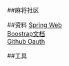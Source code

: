 ##麻将社区

##资料
[Spring Web](https://spring.io/guides/gs/serving-web-content/)  
[Boostrap文档](https://v3.bootcss.com/getting-started/#template)  
[Github Oauth](https://docs.github.com/en/developers/apps/building-oauth-apps/creating-an-oauth-app)


##工具
